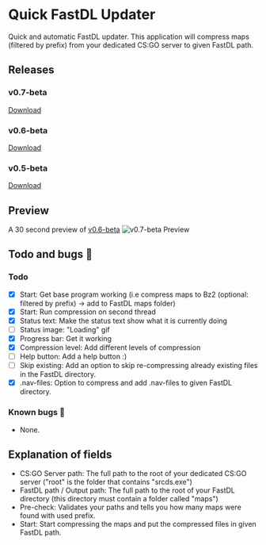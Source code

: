 # Quick FastDL Updater
Quick and automatic FastDL updater. This application will compress maps (filtered by prefix) from your dedicated CS:GO server to given FastDL path.

## Releases
### v0.7-beta
[Download](https://github.com/HybridVenom/Quick-FastDL-Updater/releases/tag/v0.7-beta)
### v0.6-beta
[Download](https://github.com/HybridVenom/Quick-FastDL-Updater/releases/tag/v0.6-beta)
### v0.5-beta
[Download](https://github.com/HybridVenom/Quick-FastDL-Updater/releases/tag/v0.5-beta)

## Preview
A 30 second preview of [v0.6-beta](https://github.com/HybridVenom/Quick-FastDL-Updater/releases/tag/v0.6-beta)
![v0.7-beta Preview](https://i.imgur.com/Jud7EXW.gif)

## Todo and bugs 🐛
### Todo
- [x] Start: Get base program working (i.e compress maps to Bz2 (optional: filtered by prefix) -> add to FastDL maps folder)
- [x] Start: Run compression on second thread
- [x] Status text: Make the status text show what it is currently doing
- [ ] Status image: "Loading" gif
- [x] Progress bar: Get it working
- [x] Compression level: Add different levels of compression
- [ ] Help button: Add a help button :)
- [ ] Skip existing: Add an option to skip re-compressing already existing files in the FastDL directory.
- [x] .nav-files: Option to compress and add .nav-files to given FastDL directory.

### Known bugs 🐛
- None.

## Explanation of fields
- CS:GO Server path: The full path to the root of your dedicated CS:GO server ("root" is the folder that contains "srcds.exe")
- FastDL path / Output path: The full path to the root of your FastDL directory (this directory must contain a folder called "maps")
- Pre-check: Validates your paths and tells you how many maps were found with used prefix.
- Start: Start compressing the maps and put the compressed files in given FastDL path.
